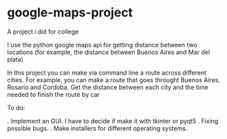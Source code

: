 # google-maps-project
A project i did for college

I use the python google maps api for getting distance between two locations (for example, the distance between Buenos Aires and Mar del plata)

In this project you can make via command line a route across different cities. For example, you can make a route that goes throught Buenos Aires, Rosario and Cordoba. Get the distance between each city and the time needed to finish the route by car


To do:

. Implement an GUI. I have to decide if make it with tkinter or pyqt5
. Fixing possible bugs.
. Make installers for different operating systems.
